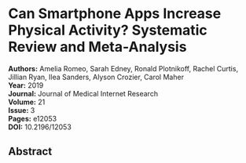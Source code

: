 # Can Smartphone Apps Increase Physical Activity? Systematic Review and Meta-Analysis

**Authors:** Amelia Romeo, Sarah Edney, Ronald Plotnikoff, Rachel Curtis, Jillian Ryan, Ilea Sanders, Alyson Crozier, Carol Maher  
**Year:** 2019  
**Journal:** Journal of Medical Internet Research  
**Volume:** 21  
**Issue:** 3  
**Pages:** e12053  
**DOI:** 10.2196/12053  

## Abstract


